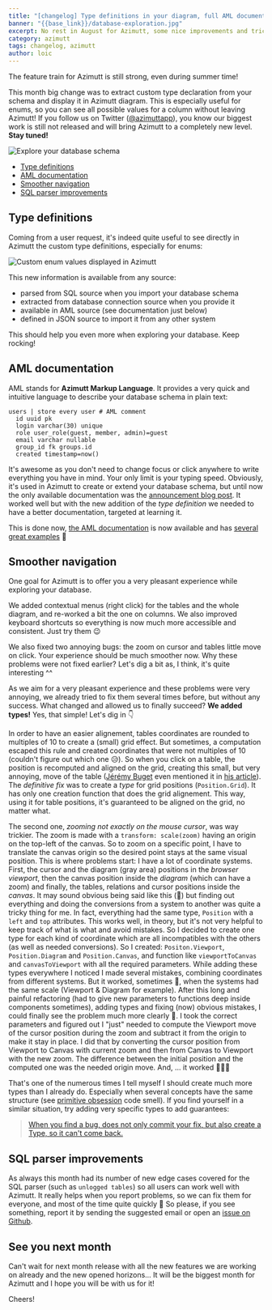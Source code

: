 ```yaml
---
title: "[changelog] Type definitions in your diagram, full AML documentation..."
banner: "{{base_link}}/database-exploration.jpg"
excerpt: No rest in August for Azimutt, some nice improvements and tricky bugs finally tackled and released. And also huge preparation work for big launches in September, stay tuned!
category: azimutt
tags: changelog, azimutt
author: loic
---
```


The feature train for Azimutt is still strong, even during summer time!

This month big change was to extract custom type declaration from your schema and display it in Azimutt diagram. This is especially useful for enums, so you can see all possible values for a column without leaving Azimutt!
If you follow us on Twitter ([@azimuttapp]({{azimutt_twitter}})), you know our biggest work is still not released and will bring Azimutt to a completely new level. **Stay tuned!**

![Explore your database schema]({{base_link}}/database-exploration.jpg)

- [Type definitions](#type-definitions)
- [AML documentation](#aml-documentation)
- [Smoother navigation](#smoother-navigation)
- [SQL parser improvements](#sql-parser-improvements)

## Type definitions

Coming from a user request, it's indeed quite useful to see directly in Azimutt the custom type definitions, especially for enums:

![Custom enum values displayed in Azimutt]({{base_link}}/custom-enum.png)

This new information is available from any source:

- parsed from SQL source when you import your database schema
- extracted from database connection source when you provide it
- available in AML source (see documentation just below)
- defined in JSON source to import it from any other system

This should help you even more when exploring your database. Keep rocking!

## AML documentation

AML stands for **Azimutt Markup Language**. It provides a very quick and intuitive language to describe your database schema in plain text:

```aml
users | store every user # AML comment
  id uuid pk
  login varchar(30) unique
  role user_role(guest, member, admin)=guest
  email varchar nullable
  group_id fk groups.id
  created timestamp=now()
```

It's awesome as you don't need to change focus or click anywhere to write everything you have in mind. Your only limit is your typing speed. Obviously, it's used in Azimutt to create or extend your database schema, but until now the only available documentation was the [announcement blog post](./aml-a-language-to-define-your-database-schema). It worked well but with the new addition of the *type definition* we needed to have a better documentation, targeted at learning it.

This is done now, [the AML documentation](https://github.com/azimuttapp/azimutt/blob/main/libs/aml/docs/README.md) is now available and has [several great examples](https://github.com/azimuttapp/azimutt/blob/main/libs/aml/docs/README.md#-full-example) 📖


## Smoother navigation

One goal for Azimutt is to offer you a very pleasant experience while exploring your database.

We added contextual menus (right click) for the tables and the whole diagram, and re-worked a bit the one on columns. We also improved keyboard shortcuts so everything is now much more accessible and consistent.
Just try them 😉

We also fixed two annoying bugs: the zoom on cursor and tables little move on click. Your experience should be much smoother now. Why these problems were not fixed earlier? Let's dig a bit as, I think,  it's quite interesting ^^

As we aim for a very pleasant experience and these problems were very annoying, we already tried to fix them several times before, but without any success. What changed and allowed us to finally succeed? **We added types!** Yes, that simple! Let's dig in 👇️

In order to have an easier alignement, tables coordinates are rounded to multiples of 10 to create a (small) grid effect. But sometimes, a computation escaped this rule and created coordinates that were not multiples of 10 (couldn't figure out which one 😥). So when you click on a table, the position is recomputed and aligned on the grid, creating this small, but very annoying, move of the table ([Jérémy Buget](https://twitter.com/jbuget) even mentioned it in [his article](https://jbuget.fr/posts/outils-sql-en-ligne/#visualiser-une-base-de-donn%c3%a9es)).
The *definitive fix* was to create a *type* for grid positions (`Position.Grid`). It has only one creation function that does the grid alignement. This way, using it for table positions, it's guaranteed to be aligned on the grid, no matter what.

The second one, *zooming not exactly on the mouse cursor*, was way trickier. The zoom is made with a `transform: scale(zoom)` having an origin on the top-left of the canvas. So to zoom on a specific point, I have to translate the canvas origin so the desired point stays at the same visual position.
This is where problems start: I have a lot of coordinate systems. First, the cursor and the diagram (gray area) positions in the *browser viewport*, then the canvas position inside the *diagram* (which can have a zoom) and finally, the tables, relations and cursor positions inside the *canvas*. It may sound obvious being said like this (🤞) but finding out everything and doing the conversions from a system to another was quite a tricky thing for me.
In fact, everything had the same type, `Position` with a `left` and `top` attributes. This works well, in theory, but it's not very helpful to keep track of what is what and avoid mistakes. So I decided to create one type for each kind of coordinate which are all incompatibles with the others (as well as needed conversions). So I created: `Positon.Viewport`, `Position.Diagram` and `Position.Canvas`, and function like `viewportToCanvas` and `canvasToViewport` with all the required parameters. 
While adding these types everywhere I noticed I made several mistakes, combining coordinates from different systems. But it worked, sometimes 🤔, when the systems had the same scale (Viewport & Diagram for example). After this long and painful refactoring (had to give new parameters to functions deep inside components sometimes), adding types and fixing (now) obvious mistakes, I could finally see the problem much more clearly 🧐.
I took the correct parameters and figured out I "just" needed to compute the Viewport move of the cursor position during the zoom and subtract it from the origin to make it stay in place. I did that by converting the cursor position from Viewport to Canvas with current zoom and then from Canvas to Viewport with the new zoom. The difference between the initial position and the computed one was the needed origin move. And, ... it worked 🎉🎉🎉

That's one of the numerous times I tell myself I should create much more types than I already do. Especially when several concepts have the same structure (see [primitive obsession](https://refactoring.guru/fr/smells/primitive-obsession) code smell). If you find yourself in a similar situation, try adding very specific types to add guarantees:

> [When you find a bug, does not only commit your fix, but also create a Type, so it can't come back.](https://twitter.com/loicknuchel/status/1564888867563528192)


## SQL parser improvements

As always this month had its number of new edge cases covered for the SQL parser (such as `unlogged tables`) so all users can work well with Azimutt.
It really helps when you report problems, so we can fix them for everyone, and most of the time quite quickly 🚀
So please, if you see something, report it by sending the suggested email or open an [issue on Github]({{issues_link}}).


## See you next month

Can't wait for next month release with all the new features we are working on already and the new opened horizons...
It will be the biggest month for Azimutt and I hope you will be with us for it!

Cheers!
